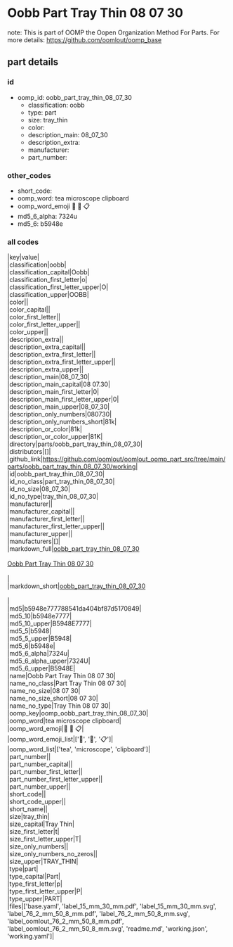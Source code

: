 # Oobb Part Tray Thin 08 07 30  

note: This is part of OOMP the Oopen Organization Method For Parts. For more details: https://github.com/oomlout/oomp_base

##  part details





### id
* oomp_id: oobb_part_tray_thin_08_07_30
  * classification: oobb
  * type: part
  * size: tray_thin
  * color: 
  * description_main: 08_07_30
  * description_extra: 
  * manufacturer: 
  * part_number: 

### other_codes
* short_code: 
* oomp_word: tea microscope clipboard
* oomp_word_emoji :tea: :microscope: :clipboard:
* md5_6_alpha: 7324u
* md5_6: b5948e

### all codes 
|key|value|  
|classification|oobb|  
|classification_capital|Oobb|  
|classification_first_letter|o|  
|classification_first_letter_upper|O|  
|classification_upper|OOBB|  
|color||  
|color_capital||  
|color_first_letter||  
|color_first_letter_upper||  
|color_upper||  
|description_extra||  
|description_extra_capital||  
|description_extra_first_letter||  
|description_extra_first_letter_upper||  
|description_extra_upper||  
|description_main|08_07_30|  
|description_main_capital|08 07.30|  
|description_main_first_letter|0|  
|description_main_first_letter_upper|0|  
|description_main_upper|08_07_30|  
|description_only_numbers|080730|  
|description_only_numbers_short|81k|  
|description_or_color|81k|  
|description_or_color_upper|81K|  
|directory|parts/oobb_part_tray_thin_08_07_30|  
|distributors|[]|  
|github_link|https://github.com/oomlout/oomlout_oomp_part_src/tree/main/parts/oobb_part_tray_thin_08_07_30/working|  
|id|oobb_part_tray_thin_08_07_30|  
|id_no_class|part_tray_thin_08_07_30|  
|id_no_size|08_07_30|  
|id_no_type|tray_thin_08_07_30|  
|manufacturer||  
|manufacturer_capital||  
|manufacturer_first_letter||  
|manufacturer_first_letter_upper||  
|manufacturer_upper||  
|manufacturers|[]|  
|markdown_full|[oobb_part_tray_thin_08_07_30](https://github.com/oomlout/oomlout_oomp_part_src/tree/main/parts/oobb_part_tray_thin_08_07_30/working)<br>[](https://github.com/oomlout/oomlout_oomp_part_src/tree/main/parts/oobb_part_tray_thin_08_07_30/working)<br>[Oobb Part Tray Thin 08 07 30](https://github.com/oomlout/oomlout_oomp_part_src/tree/main/parts/oobb_part_tray_thin_08_07_30/working)<br><br>|  
|markdown_short|[oobb_part_tray_thin_08_07_30](https://github.com/oomlout/oomlout_oomp_part_src/tree/main/parts/oobb_part_tray_thin_08_07_30/working)<br><br>|  
|md5|b5948e777788541da404bf87d5170849|  
|md5_10|b5948e7777|  
|md5_10_upper|B5948E7777|  
|md5_5|b5948|  
|md5_5_upper|B5948|  
|md5_6|b5948e|  
|md5_6_alpha|7324u|  
|md5_6_alpha_upper|7324U|  
|md5_6_upper|B5948E|  
|name|Oobb Part Tray Thin 08 07 30|  
|name_no_class|Part Tray Thin 08 07 30|  
|name_no_size|08 07 30|  
|name_no_size_short|08 07 30|  
|name_no_type|Tray Thin 08 07 30|  
|oomp_key|oomp_oobb_part_tray_thin_08_07_30|  
|oomp_word|tea microscope clipboard|  
|oomp_word_emoji|:tea: :microscope: :clipboard:|  
|oomp_word_emoji_list|[':tea:', ':microscope:', ':clipboard:']|  
|oomp_word_list|['tea', 'microscope', 'clipboard']|  
|part_number||  
|part_number_capital||  
|part_number_first_letter||  
|part_number_first_letter_upper||  
|part_number_upper||  
|short_code||  
|short_code_upper||  
|short_name||  
|size|tray_thin|  
|size_capital|Tray Thin|  
|size_first_letter|t|  
|size_first_letter_upper|T|  
|size_only_numbers||  
|size_only_numbers_no_zeros||  
|size_upper|TRAY_THIN|  
|type|part|  
|type_capital|Part|  
|type_first_letter|p|  
|type_first_letter_upper|P|  
|type_upper|PART|  
|files|['base.yaml', 'label_15_mm_30_mm.pdf', 'label_15_mm_30_mm.svg', 'label_76_2_mm_50_8_mm.pdf', 'label_76_2_mm_50_8_mm.svg', 'label_oomlout_76_2_mm_50_8_mm.pdf', 'label_oomlout_76_2_mm_50_8_mm.svg', 'readme.md', 'working.json', 'working.yaml']|  
